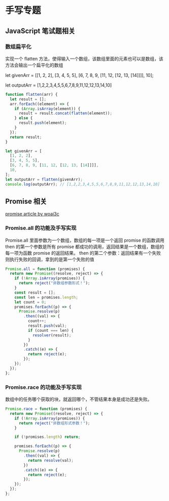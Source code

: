 # 手写专题

## JavaScript 笔试题相关

### 数组扁平化

实现一个 flatten 方法，使得输入一个数组，该数组里面的元素也可以是数组，该方法会输出一个扁平化的数组

let givenArr = [[1, 2, 2], [3, 4, 5, 5], [6, 7, 8, 9, [11, 12, [12, 13, [14]]]], 10];

let outputArr = [1,2,2,3,4,5,5,6,7,8,9,11,12,12,13,14,10]

```js
function flatten(arr) {
  let result = [];
  arr.forEach((element) => {
    if (Array.isArray(element)) {
      result = result.concat(flatten(element));
    } else {
      result.push(element);
    }
  });
  return result;
}

let givenArr = [
  [1, 2, 2],
  [3, 4, 5, 5],
  [6, 7, 8, 9, [11, 12, [12, 13, [14]]]],
  10,
];
let outputArr = flatten(givenArr);
console.log(outputArr); // [1,2,2,3,4,5,5,6,7,8,9,11,12,12,13,14,10]
```

## Promise 相关

[promise article by woai3c](https://github.com/woai3c/Front-end-articles/blob/master/promise.md)

### Promise.all 的功能及手写实现

Promise.all 里面参数为一个数组，数组的每一项是一个返回 promise 的函数调用
then 的第一个参数是所有 promise 都成功的调用，返回结果是一个数组，数组的每一项为函数 promise 的返回结果。
then 的第二个参数：返回结果有一个失败则执行失败的回调，拿到的是第一个失败的值

```js
Promise.all = function (promises) {
  return new Promise((resolve, reject) => {
    if (!Array.isArray(promises)) {
      return reject("非数组参数形式！");
    }
    const result = [];
    const len = promises.length;
    let count = 0;
    promises.forEach((p) => {
      Promise.resolve(p)
        .then((val) => {
          count++;
          result.push(val);
          if (count === len) {
            resolver(result);
          }
        })
        .catch((e) => {
          return reject(e);
        });
    });
  });
};
```

### Promise.race 的功能及手写实现

数组中的任务哪个获取的块，就返回哪个，不管结果本身是成功还是失败。

```js
Promise.race = function (promises) {
  return new Promise((resolve, reject) => {
    if (!Array.isArray(promises)) {
      return reject("非数组形式参数！");
    }

    if (!promises.length) return;

    promises.forEach((p) => {
      Promise.resolve(p)
        .then((val) => {
          return resolve(val);
        })
        .catch((e) => {
          return reject(e);
        });
    });
  });
};
```
